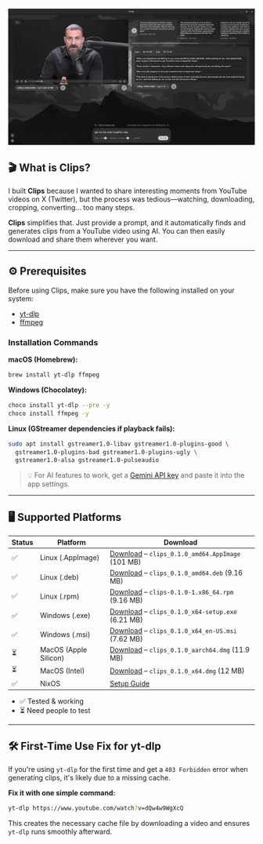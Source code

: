 ![Demo Image](./images/demo-image.png)

## 🎬 What is Clips?

I built **Clips** because I wanted to share interesting moments from YouTube videos on X (Twitter), but the process was tedious—watching, downloading, cropping, converting... too many steps.

**Clips** simplifies that. Just provide a prompt, and it automatically finds and generates clips from a YouTube video using AI. You can then easily download and share them wherever you want.

---

## ⚙️ Prerequisites

Before using Clips, make sure you have the following installed on your system:

- [yt-dlp](https://github.com/yt-dlp/yt-dlp/wiki/Installation)
- [ffmpeg](https://ffmpeg.org/download.html)

### Installation Commands

**macOS (Homebrew):**

```sh
brew install yt-dlp ffmpeg
```

**Windows (Chocolatey):**

```sh
choco install yt-dlp --pre -y
choco install ffmpeg -y
```

**Linux (GStreamer dependencies if playback fails):**

```sh
sudo apt install gstreamer1.0-libav gstreamer1.0-plugins-good \
  gstreamer1.0-plugins-bad gstreamer1.0-plugins-ugly \
  gstreamer1.0-alsa gstreamer1.0-pulseaudio
```

> 💡 For AI features to work, get a [Gemini API key](https://aistudio.google.com/apikey) and paste it into the app settings.

---

## 🖥️ Supported Platforms

| Status | Platform              | Download                                              |
| ------ | --------------------- | ----------------------------------------------------- |
| ✅     | Linux (.AppImage)     | [Download](#) – `clips_0.1.0_amd64.AppImage` (101 MB) |
| ✅     | Linux (.deb)          | [Download](#) – `clips_0.1.0_amd64.deb` (9.16 MB)     |
| ✅     | Linux (.rpm)          | [Download](#) – `clips-0.1.0-1.x86_64.rpm` (9.16 MB)  |
| ✅     | Windows (.exe)        | [Download](#) – `clips_0.1.0_x64-setup.exe` (6.21 MB) |
| ✅     | Windows (.msi)        | [Download](#) – `clips_0.1.0_x64_en-US.msi` (7.62 MB) |
| ⏳     | MacOS (Apple Silicon) | [Download](#) – `clips_0.1.0_aarch64.dmg` (11.9 MB)   |
| ⏳     | MacOS (Intel)         | [Download](#) – `clips_0.1.0_x64.dmg` (12 MB)         |
| ✅     | NixOS                 | [Setup Guide](#)                                      |

- ✅ Tested & working
- ⏳ Need people to test

---

## 🛠️ First-Time Use Fix for yt-dlp

If you're using `yt-dlp` for the first time and get a `403 Forbidden` error when generating clips, it's likely due to a missing cache.

**Fix it with one simple command:**

```sh
yt-dlp https://www.youtube.com/watch?v=dQw4w9WgXcQ
```

This creates the necessary cache file by downloading a video and ensures `yt-dlp` runs smoothly afterward.
